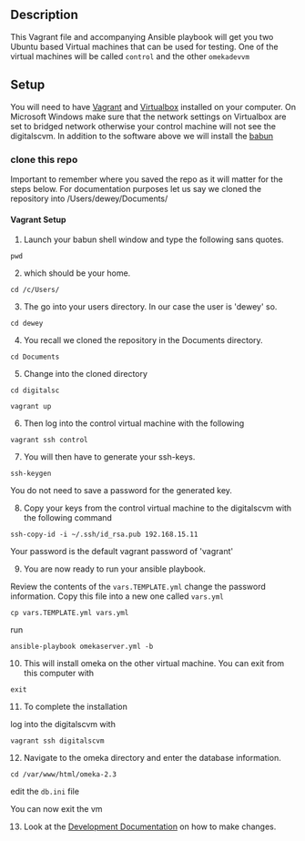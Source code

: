 ## Description

This Vagrant file and accompanying Ansible playbook will get you two Ubuntu based Virtual machines that can be used for testing. One of the virtual machines will be called `control` and the other `omekadevvm`


## Setup

You will need to have [Vagrant](https://www.vagrantup.com) and [Virtualbox](https://www.virtualbox.org) installed on your computer. On Microsoft Windows make sure that the network settings on Virtualbox are set to bridged network otherwise your control machine will not see the digitalscvm. In addition to the software above we will install the [babun](http://babun.github.io/)

### clone this repo

Important to remember where you saved the repo as it will matter for the steps below. For documentation purposes let us say we cloned the repository into /Users/dewey/Documents/


#### Vagrant Setup

1. Launch your babun shell window and type the following sans quotes.

`pwd`

2. which should be your home.

`cd /c/Users/`

3. The go into your users directory. In our case the user is 'dewey' so.

`cd dewey`

4. You recall we cloned the repository in the Documents directory.

`cd Documents`

5. Change into the cloned directory

`cd digitalsc`

`vagrant up`

6. Then log into the control virtual machine with the following

`vagrant ssh control`

7. You will then have to generate your ssh-keys.

`ssh-keygen`

You do not need to save a password for the generated key.

8. Copy your keys from the control virtual machine to the digitalscvm with the following command

`ssh-copy-id -i ~/.ssh/id_rsa.pub 192.168.15.11`

Your password is the default vagrant password of 'vagrant'

9. You are now ready to run your ansible playbook.

Review the contents of the `vars.TEMPLATE.yml` change the password information. Copy this file into a new one called `vars.yml`

`cp vars.TEMPLATE.yml vars.yml`

run

`ansible-playbook omekaserver.yml -b`

10. This will install omeka on the other virtual machine. You can exit from this computer with

`exit`

11. To complete the installation

log into the digitalscvm with

`vagrant ssh digitalscvm`

12. Navigate to the omeka directory and enter the database information.

`cd /var/www/html/omeka-2.3`

edit the `db.ini` file

You can now exit the vm

13. Look at the [Development Documentation](Development.md) on how to make changes. 
